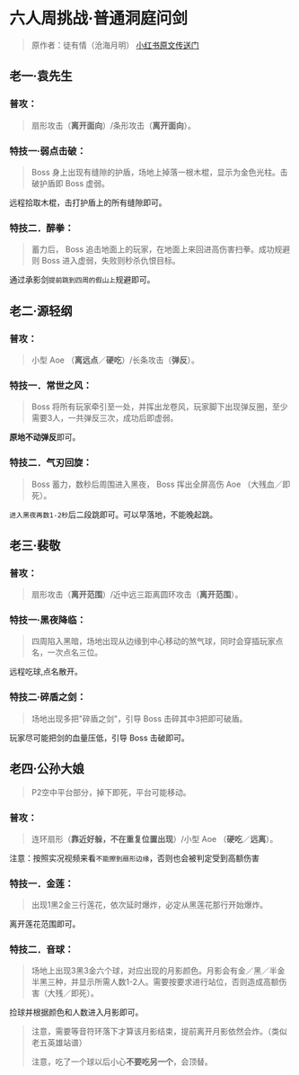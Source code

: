 # 六人周挑战·普通洞庭问剑

> 原作者：徒有情（沧海月明） [小红书原文传送门](http://xhslink.com/5VzWHw)

## 老一·袁先生

### 普攻：

>扇形攻击（**离开面向**）/条形攻击（**离开面向**）。

### 特技一·弱点击破：

>Boss 身上出现有缝隙的护盾，场地上掉落一根木棍，显示为金色光柱。击破护盾即 Boss 虚弱。

远程拾取木棍，击打护盾上的所有缝隙即可。

### 特技二．醉拳：

>蓄力后， Boss 追击地面上的玩家，在地面上来回进高伤害扫拳。成功规避则 Boss 进入虚弱，失败则秒杀仇恨目标。

通过承影剑`提前跳到四周的假山上`规避即可。

## 老二·源轻纲

### 普攻：

>小型 Aoe （**离远点**／**硬吃**）/长条攻击（**弹反**）。

### 特技一．常世之风：

>Boss 将所有玩家牵引至一处，并挥出龙卷风，玩家脚下出现弹反圈，至少需要3人，一共弹反三次，成功后即虚弱。

**原地不动弹反**即可。

### 特技二．气刃回旋：

>Boss 蓄力，数秒后周围进入黑夜， Boss 挥出全屏高伤 Aoe （大残血／即死）。

`进入黑夜再数1-2秒`后二段跳即可。可以早落地，不能晚起跳。

## 老三·裴敬

### 普攻：

>扇形攻击（**离开范围**）/近中远三距离圆环攻击（**离开范围**）。

### 特技一·黑夜降临：

>四周陷入黑暗，场地出现从边缘到中心移动的煞气球，同时会穿插玩家点名，一次点名三位。

远程吃球,点名散开。

### 特技二·碎盾之剑：

>场地出现多把"碎盾之剑"，引导 Boss 击碎其中3把即可破盾。

玩家尽可能把剑的血量压低，引导 Boss 击破即可。

## 老四·公孙大娘

> P2空中平台部分，掉下即死，平台可能移动。

### 普攻：

>连环扇形（**靠近好躲，不在重复位置出现**）/小型 Aoe （**硬吃**／**远离**）。

注意：按照实况视频来看`不能擦到扇形边缘`，否则也会被判定受到高额伤害

### 特技一．金莲：

>出现1黑2金三行莲花，依次延时爆炸，必定从黑莲花那行开始爆炸。

离开莲花范围即可。

### 特技二．音球：

>场地上出现3黑3金六个球，对应出现的月影颜色。月影会有金／黑／半金半黑三种，并显示所需人数1-2人。需要按要求进行站位，否则造成高额伤害（大残／即死）。

捡球并根据颜色和人数进入月影即可。

>注意，需要等音符环落下才算该月影结束，提前离开月影依然会炸。（类似老五英雄站谱）
>
>注意，吃了一个球以后小心**不要吃另一个**，会顶替。